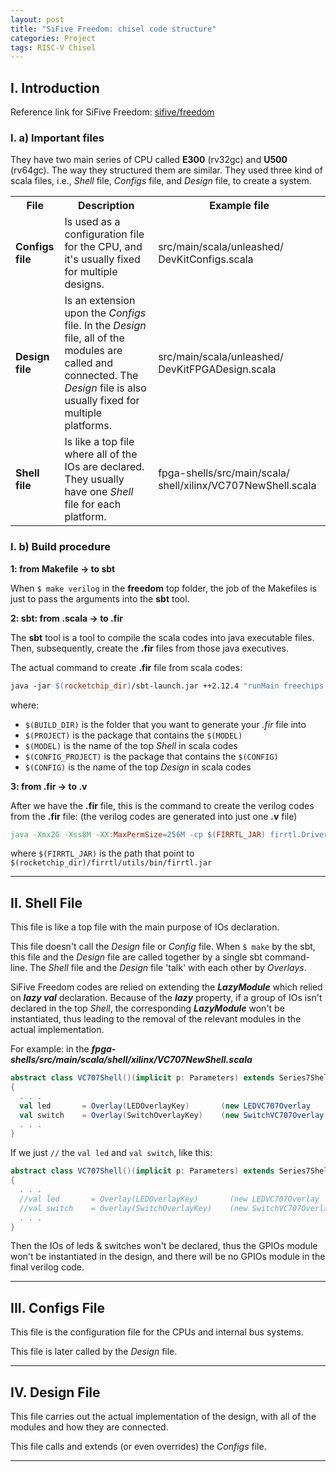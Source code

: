 ```yaml
---
layout: post
title: "SiFive Freedom: chisel code structure"
categories: Project
tags: RISC-V Chisel
---
```


## I. Introduction

Reference link for SiFive Freedom: [sifive/freedom](https://github.com/sifive/freedom)

### I. a) Important files

They have two main series of CPU called **E300** (rv32gc) and **U500** (rv64gc).
The way they structured them are similar.
They used three kind of scala files, i.e., *Shell* file, *Configs* file, and *Design* file, to create a system.

<table>
  <tr>
    <th>File</th>
    <th>Description</th>
    <th>Example file</th>
  </tr>
  <tr>
    <td><span style="font-weight:bold">Configs file</span></td>
    <td>Is used as a configuration file for the CPU, and it's usually fixed for multiple designs.</td>
    <td>src/main/scala/unleashed/ DevKitConfigs.scala</td>
  </tr>
  <tr>
    <td><span style="font-weight:bold">Design file</span></td>
    <td>Is an extension upon the <i>Configs</i> file. In the <i>Design</i> file, all of the modules are called and connected. The <i>Design</i> file is also usually fixed for multiple platforms.</td>
    <td>src/main/scala/unleashed/ DevKitFPGADesign.scala</td>
  </tr>
  <tr>
    <td><span style="font-weight:bold">Shell file</span></td>
    <td>Is like a top file where all of the IOs are declared. They usually have one <i>Shell</i> file for each platform.</td>
    <td>fpga-shells/src/main/scala/ shell/xilinx/VC707NewShell.scala</td>
  </tr>
</table>

### I. b) Build procedure

**1: from Makefile -> to sbt**

When ```$ make verilog``` in the **freedom** top folder, the job of the Makefiles is just to pass the arguments into the **sbt** tool.

**2: sbt: from .scala -> to .fir**

The **sbt** tool is a tool to compile the scala codes into java executable files. Then, subsequently, create the **.fir** files from those java executives.

The actual command to create **.fir** file from scala codes:
```makefile
java -jar $(rocketchip_dir)/sbt-launch.jar ++2.12.4 "runMain freechips.rocketchip.system.Generator $(BUILD_DIR) $(PROJECT) $(MODEL) $(CONFIG_PROJECT) $(CONFIG)"
```
where:
 - ```$(BUILD_DIR)``` is the folder that you want to generate your *.fir* file into
 - ```$(PROJECT)``` is the package that contains the ```$(MODEL)```
 - ```$(MODEL)``` is the name of the top *Shell* in scala codes
 - ```$(CONFIG_PROJECT)``` is the package that contains the ```$(CONFIG)```
 - ```$(CONFIG)``` is the name of the top *Design* in scala codes

**3: from .fir -> to .v**

After we have the **.fir** file, this is the command to create the verilog codes from the **.fir** file: (the verilog codes are generated into just one **.v** file)
```makefile
java -Xmx2G -Xss8M -XX:MaxPermSize=256M -cp $(FIRRTL_JAR) firrtl.Driver -i <path to .fir file> -o <path to .v file> -X verilog
```
where ```$(FIRRTL_JAR)``` is the path that point to ```$(rocketchip_dir)/firrtl/utils/bin/firrtl.jar```

* * *

## II. Shell File

This file is like a top file with the main purpose of IOs declaration.

This file doesn't call the *Design* file or *Config* file. When ```$ make``` by the sbt, this file and the *Design* file are called together by a single sbt command-line. The *Shell* file and the *Design* file 'talk' with each other by *Overlays*.

SiFive Freedom codes are relied on extending the ***LazyModule*** which relied on ***lazy val*** declaration. Because of the ***lazy*** property, if a group of IOs isn't declared in the top *Shell*, the corresponding ***LazyModule*** won't be instantiated, thus leading to the removal of the relevant modules in the actual implementation.

For example: in the ***fpga-shells/src/main/scala/shell/xilinx/VC707NewShell.scala***
```scala
abstract class VC707Shell()(implicit p: Parameters) extends Series7Shell
{
  . . .
  val led       = Overlay(LEDOverlayKey)       (new LEDVC707Overlay     (_, _, _))
  val switch    = Overlay(SwitchOverlayKey)    (new SwitchVC707Overlay  (_, _, _))
  . . .
}
```
If we just ```//``` the ```val led``` and ```val switch```, like this:
```scala
abstract class VC707Shell()(implicit p: Parameters) extends Series7Shell
{
  . . .
  //val led       = Overlay(LEDOverlayKey)       (new LEDVC707Overlay     (_, _, _))
  //val switch    = Overlay(SwitchOverlayKey)    (new SwitchVC707Overlay  (_, _, _))
  . . .
}
```
Then the IOs of leds & switches won't be declared, thus the GPIOs module won't be instantiated in the design, and there will be no GPIOs module in the final verilog code.

* * *

## III. Configs File

This file is the configuration file for the CPUs and internal bus systems.

This file is later called by the *Design* file.

* * *

## IV. Design File 

This file carries out the actual implementation of the design, with all of the modules and how they are connected.

This file calls and extends (or even overrides) the *Configs* file.

* * *
